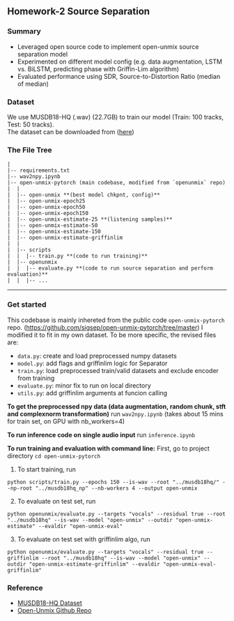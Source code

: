 ## Homework-2 Source Separation

### Summary
- Leveraged open source code to implement open-unmix source separation model
- Experimented on different model config (e.g. data augmentation, LSTM vs. BiLSTM, predicting phase with Griffin-Lim algorithm)
- Evaluated performance using SDR, Source-to-Distortion Ratio (median of median)

### Dataset
We use MUSDB18-HQ (.wav) (22.7GB) to train our model (Train: 100 tracks, Test: 50 tracks). \
The dataset can be downloaded from ([here](https://zenodo.org/records/3338373))

### The File Tree
```
|
|-- requirements.txt
|-- wav2npy.ipynb
|-- open-unmix-pytorch (main codebase, modified from `openunmix` repo)
|  |
|  |-- open-unmix **(best model chkpnt, config)**
|  |-- open-unmix-epoch25 
|  |-- open-unmix-epoch50
|  |-- open-unmix-epoch150 
|  |-- open-unmix-estimate-25 **(listening samples)**
|  |-- open-unmix-estimate-50
|  |-- open-unmix-estimate-150
|  |-- open-unmix-estimate-griffinlim 
|  |
|  |-- scripts
|  |  |-- train.py **(code to run training)**
|  |-- openunmix
|  |  |-- evaluate.py **(code to run source separation and perform evaluation)**
|  |  |-- ...
```
---

### Get started
This codebase is mainly inhereted from the public code `open-unmix-pytorch` repo. (https://github.com/sigsep/open-unmix-pytorch/tree/master)
I modified it to fit in my own dataset.
To be more specific, the revised files are: 
- `data.py`: create and load preprocessed numpy datasets
- `model.py`: add flags and griffinlim logic for Separator
- `train.py`: load preprocessed train/valid datasets and exclude encoder from training
- `evaluate.py`: minor fix to run on local directory
- `utils.py`: add griffinlim arguments at funcion calling

**To get the preprocessed npy data (data augmentation, random chunk, stft and complexnorm transformation)**
run `wav2npy.ipynb` (takes about 15 mins for train set, on GPU with nb_workers=4)

**To run inference code on single audio input**
run `inference.ipynb`

**To run training and evaluation with command line:**
First, go to project directory
```cd open-unmix-pytorch```

1. To start training, run
```
python scripts/train.py --epochs 150 --is-wav --root "../musdb18hq/" --np-root "../musdb18hq_np" --nb-workers 4 --output open-unmix
```

2. To evaluate on test set, run
```
python openunmix/evaluate.py --targets "vocals" --residual true --root "../musdb18hq" --is-wav --model "open-unmix" --outdir "open-unmix-estimate" --evaldir "open-unmix-eval"
```

3. To evaluate on test set with griffinlim algo, run
```
python openunmix/evaluate.py --targets "vocals" --residual true --griffinlim --root "../musdb18hq" --is-wav --model "open-unmix" --outdir "open-unmix-estimate-griffinlim" --evaldir "open-unmix-eval-griffinlim"
```


### Reference
- [MUSDB18-HQ Dataset](https://zenodo.org/records/3338373)
- [Open-Unmix Github Repo](https://github.com/sigsep/open-unmix-pytorch)
